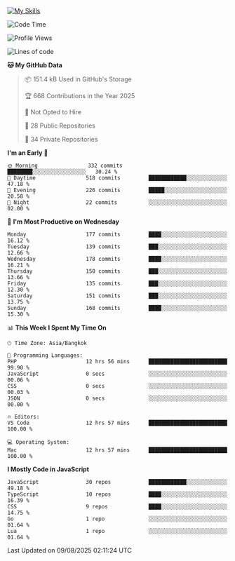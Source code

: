 
[![My Skills](https://skillicons.dev/icons?i=js,ts,html,css,php,laravel,nextjs,react,neovim,git&perline=5)](https://skillicons.dev)

<!--START_SECTION:waka-->
![Code Time](http://img.shields.io/badge/Code%20Time-1%2C559%20hrs%2013%20mins-blue)

![Profile Views](http://img.shields.io/badge/Profile%20Views-0-blue)

![Lines of code](https://img.shields.io/badge/From%20Hello%20World%20I%27ve%20Written-406.9%20thousand%20lines%20of%20code-blue)

**🐱 My GitHub Data** 

> 📦 151.4 kB Used in GitHub's Storage 
 > 
> 🏆 668 Contributions in the Year 2025
 > 
> 🚫 Not Opted to Hire
 > 
> 📜 28 Public Repositories 
 > 
> 🔑 34 Private Repositories 
 > 
**I'm an Early 🐤** 

```text
🌞 Morning                332 commits         ████████░░░░░░░░░░░░░░░░░   30.24 % 
🌆 Daytime                518 commits         ████████████░░░░░░░░░░░░░   47.18 % 
🌃 Evening                226 commits         █████░░░░░░░░░░░░░░░░░░░░   20.58 % 
🌙 Night                  22 commits          ░░░░░░░░░░░░░░░░░░░░░░░░░   02.00 % 
```
📅 **I'm Most Productive on Wednesday** 

```text
Monday                   177 commits         ████░░░░░░░░░░░░░░░░░░░░░   16.12 % 
Tuesday                  139 commits         ███░░░░░░░░░░░░░░░░░░░░░░   12.66 % 
Wednesday                178 commits         ████░░░░░░░░░░░░░░░░░░░░░   16.21 % 
Thursday                 150 commits         ███░░░░░░░░░░░░░░░░░░░░░░   13.66 % 
Friday                   135 commits         ███░░░░░░░░░░░░░░░░░░░░░░   12.30 % 
Saturday                 151 commits         ███░░░░░░░░░░░░░░░░░░░░░░   13.75 % 
Sunday                   168 commits         ████░░░░░░░░░░░░░░░░░░░░░   15.30 % 
```


📊 **This Week I Spent My Time On** 

```text
🕑︎ Time Zone: Asia/Bangkok

💬 Programming Languages: 
PHP                      12 hrs 56 mins      █████████████████████████   99.90 % 
JavaScript               0 secs              ░░░░░░░░░░░░░░░░░░░░░░░░░   00.06 % 
CSS                      0 secs              ░░░░░░░░░░░░░░░░░░░░░░░░░   00.03 % 
JSON                     0 secs              ░░░░░░░░░░░░░░░░░░░░░░░░░   00.00 % 

🔥 Editors: 
VS Code                  12 hrs 57 mins      █████████████████████████   100.00 % 

💻 Operating System: 
Mac                      12 hrs 57 mins      █████████████████████████   100.00 % 
```

**I Mostly Code in JavaScript** 

```text
JavaScript               30 repos            ████████████░░░░░░░░░░░░░   49.18 % 
TypeScript               10 repos            ████░░░░░░░░░░░░░░░░░░░░░   16.39 % 
CSS                      9 repos             ████░░░░░░░░░░░░░░░░░░░░░   14.75 % 
Go                       1 repo              ░░░░░░░░░░░░░░░░░░░░░░░░░   01.64 % 
Lua                      1 repo              ░░░░░░░░░░░░░░░░░░░░░░░░░   01.64 % 
```




 Last Updated on 09/08/2025 02:11:24 UTC
<!--END_SECTION:waka-->

